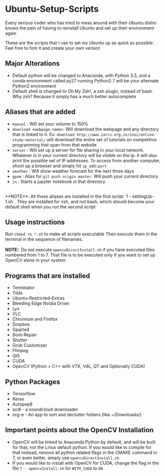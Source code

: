 # Ubuntu-Setup-Scripts
Every serious coder who has tried to mess around with their Ubuntu distro knows the pain of having to reinstall Ubuntu and set up their environment again

These are the scripts that I use to set my Ubuntu up as quick as possible. Feel free to fork it and create your own version

## Major Alterations
* Default python will be changed to Anaconda, with Python 3.5, and a conda environment called py27 running Python2.7 will be your alternate Python2 environment
* Default shell is changed to Oh My Zsh!, a zsh plugin, instead of bash. Why zsh? Because it simply has a much better autocomplete

## Aliases that are added
* `maxvol` : Will set your volume to 150%
* `download <webpage-name>`: Will download the webpage and any directory that is linked to it. Ex: `download http://www.iarcs.org.in/inoi/online-study-material/` will download the entire set of tutorials on competitive programming that span from that website
* `server` : Will set up a server for file sharing in your local network. Whatever is in your current directory will be visible on the ip. It will also print the possible set of IP addresses. To access from another computer, shoot up a browser and simply hit `ip_add:port`
* `weather` : Will show weather forecast for the next three days
* `gpom` : Alias for `git push origin master`. Will push your current directory
* `jn` : Starts a jupyter notebook in that directory

<br>
**NOTE**: All these aliases are installed in the first script `1 - settingUp-1.sh`. They are installed for zsh, and not bash, which should become your default shell when you run the second script

## Usage instructions
Run 
`chmod +x *.sh` to make all scripts executable
Then execute them in the terminal in the sequence of filenames.
<br><br>
**NOTE:**: Do not execute `opencvDirectInstall.sh` if you have executed files numbered from 1 to 7. That file is to be executed only if you want to set up OpenCV alone in your system

## Programs that are installed
* Terminator
* Tilda
* Ubuntu-Restricted-Extras
* Bleeding Edge Nvidia Driver
* Lyx
* VLC
* Chromium and Firefox
* Dropbox
* Gparted
* Boot-Repair
* Shutter
* Grub Customizer
* Ffmpeg
* Qt5
* CUDA
* OpenCV (Python + C++ with VTK, V4L, QT and Optionally CUDA)

## Python Packages
* Tensorflow
* Keras
* Autopep8
* scdl - a soundcloud downloader
* org-e - An app to sort and declutter folders (like ~/Downloads/)

## Important points about the OpenCV Installation
* OpenCV will be linked to Anaconda Python by default, and will be built for that, not the Linux default python. If you would like to compile for that instead, remove all python related flags in the CMAKE command in 7, or even better, simply use `opencvDirectInstall.sh`
* If you would like to install with OpenCV for CUDA, change the flag in the file `7 - opencvInstall.sh` for `WITH_CUDA` to `ON`
